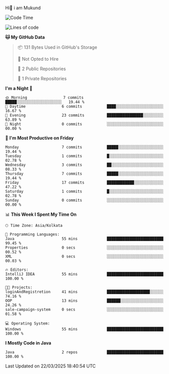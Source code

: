   Hi👋 i am Mukund
<!--
**MukundAkabari/MukundAkabari** is a ✨ _special_ ✨ repository because its `README.md` (this file) appears on your GitHub profile.

Here are some ideas to get you started:

- 🔭 I’m currently working Java
- 🌱 I’m currently learning Sping booy ,Java  ...

<!--START_SECTION:waka-->
![Code Time](http://img.shields.io/badge/Code%20Time-49%20hrs%2020%20mins-blue)

![Lines of code](https://img.shields.io/badge/From%20Hello%20World%20I%27ve%20Written-3.8%20thousand%20lines%20of%20code-blue)

**🐱 My GitHub Data** 

> 📦 131 Bytes Used in GitHub's Storage 
 > 
> 🚫 Not Opted to Hire
 > 
> 📜 2 Public Repositories 
 > 
> 🔑 1 Private Repositories 
 > 
**I'm a Night 🦉** 

```text
🌞 Morning                7 commits           █████░░░░░░░░░░░░░░░░░░░░   19.44 % 
🌆 Daytime                6 commits           ████░░░░░░░░░░░░░░░░░░░░░   16.67 % 
🌃 Evening                23 commits          ████████████████░░░░░░░░░   63.89 % 
🌙 Night                  0 commits           ░░░░░░░░░░░░░░░░░░░░░░░░░   00.00 % 
```
📅 **I'm Most Productive on Friday** 

```text
Monday                   7 commits           █████░░░░░░░░░░░░░░░░░░░░   19.44 % 
Tuesday                  1 commits           █░░░░░░░░░░░░░░░░░░░░░░░░   02.78 % 
Wednesday                3 commits           ██░░░░░░░░░░░░░░░░░░░░░░░   08.33 % 
Thursday                 7 commits           █████░░░░░░░░░░░░░░░░░░░░   19.44 % 
Friday                   17 commits          ████████████░░░░░░░░░░░░░   47.22 % 
Saturday                 1 commits           █░░░░░░░░░░░░░░░░░░░░░░░░   02.78 % 
Sunday                   0 commits           ░░░░░░░░░░░░░░░░░░░░░░░░░   00.00 % 
```


📊 **This Week I Spent My Time On** 

```text
🕑︎ Time Zone: Asia/Kolkata

💬 Programming Languages: 
Java                     55 mins             █████████████████████████   99.45 % 
Properties               0 secs              ░░░░░░░░░░░░░░░░░░░░░░░░░   00.52 % 
XML                      0 secs              ░░░░░░░░░░░░░░░░░░░░░░░░░   00.03 % 

🔥 Editors: 
IntelliJ IDEA            55 mins             █████████████████████████   100.00 % 

🐱‍💻 Projects: 
loginAndRegistretion     41 mins             ███████████████████░░░░░░   74.16 % 
OOP                      13 mins             ██████░░░░░░░░░░░░░░░░░░░   24.26 % 
sale-campaign-system     0 secs              ░░░░░░░░░░░░░░░░░░░░░░░░░   01.58 % 

💻 Operating System: 
Windows                  55 mins             █████████████████████████   100.00 % 
```

**I Mostly Code in Java** 

```text
Java                     2 repos             █████████████████████████   100.00 % 
```




 Last Updated on 22/03/2025 18:40:54 UTC
<!--END_SECTION:waka-->

